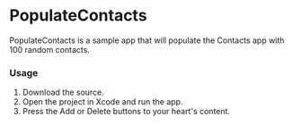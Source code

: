 PopulateContacts
================

PopulateContacts is a sample app that will populate the Contacts app with 100 random contacts.

### Usage

1. Download the source.
2. Open the project in Xcode and run the app.
3. Press the Add or Delete buttons to your heart's content.
